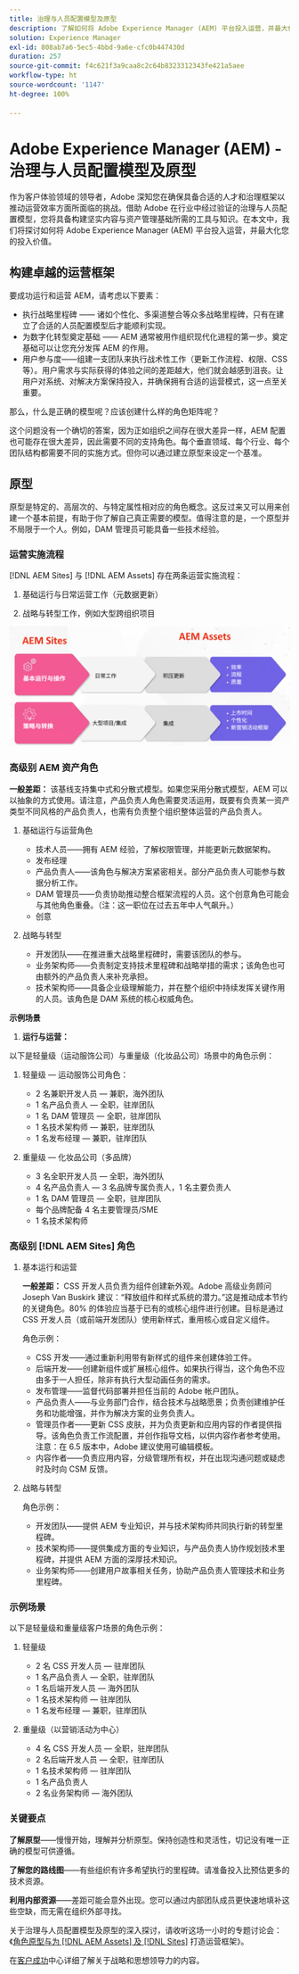 ```yaml
---
title: 治理与人员配置模型及原型
description: 了解如何将 Adobe Experience Manager (AEM) 平台投入运营，并最大化您的投入价值。
solution: Experience Manager
exl-id: 808ab7a6-5ec5-4bbd-9a6e-cfc0b447430d
duration: 257
source-git-commit: f4c621f3a9caa8c2c64b8323312343fe421a5aee
workflow-type: ht
source-wordcount: '1147'
ht-degree: 100%

---
```


# Adobe Experience Manager (AEM) - 治理与人员配置模型及原型

作为客户体验领域的领导者，Adobe 深知您在确保具备合适的人才和治理框架以推动运营效率方面所面临的挑战。借助 Adobe 在行业中经过验证的治理与人员配置模型，您将具备构建坚实内容与资产管理基础所需的工具与知识。在本文中，我们将探讨如何将 Adobe Experience Manager (AEM) 平台投入运营，并最大化您的投入价值。

## 构建卓越的运营框架

要成功运行和运营 AEM，请考虑以下要素：

* 执行战略里程碑 —— 诸如个性化、多渠道整合等众多战略里程碑，只有在建立了合适的人员配置模型后才能顺利实现。
* 为数字化转型奠定基础 —— AEM 通常被用作组织现代化进程的第一步。奠定基础可以让您充分发挥 AEM 的作用。
* 用户参与度——组建一支团队来执行战术性工作（更新工作流程、权限、CSS 等）。用户需求与实际获得的体验之间的差距越大，他们就会越感到沮丧。让用户对系统、对解决方案保持投入，并确保拥有合适的运营模式，这一点至关重要。

那么，什么是正确的模型呢？应该创建什么样的角色矩阵呢？

这个问题没有一个确切的答案，因为正如组织之间存在很大差异一样，AEM 配置也可能存在很大差异，因此需要不同的支持角色。每个垂直领域、每个行业、每个团队结构都需要不同的实施方式。但你可以通过建立原型来设定一个基准。

## 原型

原型是特定的、高层次的、与特定属性相对应的角色概念。这反过来又可以用来创建一个基本前提，有助于你了解自己真正需要的模型。值得注意的是，一个原型并不局限于一个人。例如，DAM 管理员可能具备一些技术经验。

### 运营实施流程

[!DNL AEM Sites] 与 [!DNL AEM Assets] 存在两条运营实施流程：

1. 基础运行与日常运营工作（元数据更新）

1. 战略与转型工作，例如大型跨组织项目

![运营实施流程](assets/streams-of-operationalization.png)

### 高级别 AEM 资产角色

**一般差距：** 该基线支持集中式和分散式模型。如果您采用分散式模型，AEM 可以以抽象的方式使用。请注意，产品负责人角色需要灵活运用，既要有负责某一资产类型不同风格的产品负责人，也需有负责整个组织整体运营的产品负责人。

1. 基础运行与运营角色

   * 技术人员——拥有 AEM 经验，了解权限管理，并能更新元数据架构。
   * 发布经理
   * 产品负责人——该角色与解决方案紧密相关。部分产品负责人可能参与数据分析工作。
   * DAM 管理员——负责协助推动整合框架流程的人员。这个创意角色可能会与其他角色重叠。（注：这一职位在过去五年中人气飙升。）
   * 创意

1. 战略与转型

   * 开发团队——在推进重大战略里程碑时，需要该团队的参与。
   * 业务架构师——负责制定支持技术里程碑和战略举措的需求；该角色也可由额外的产品负责人来补充承担。
   * 技术架构师——具备企业级理解能力，并在整个组织中持续发挥关键作用的人员。该角色是 DAM 系统的核心权威角色。

**示例场景**

1. **运行与运营：**

以下是轻量级（运动服饰公司）与重量级（化妆品公司）场景中的角色示例：

1. 轻量级 — 运动服饰公司角色：

   * 2 名兼职开发人员 — 兼职，海外团队
   * 1 名产品负责人 — 全职，驻岸团队
   * 1 名 DAM 管理员 — 全职，驻岸团队
   * 1 名技术架构师 — 兼职，驻岸团队
   * 1 名发布经理 — 兼职，驻岸团队

1. 重量级 — 化妆品公司（多品牌）

   * 3 名全职开发人员 — 全职，海外团队
   * 4 名产品负责人 — 3 名品牌专属负责人，1 名主要负责人
   * 1 名 DAM 管理员 — 全职，驻岸团队
   * 每个品牌配备 4 名主要管理员/SME
   * 1 名技术架构师

### 高级别 [!DNL AEM Sites] 角色

1. 基本运行和运营

   **一般差距：** CSS 开发人员负责为组件创建新外观。Adobe 高级业务顾问 Joseph Van Buskirk 建议：“释放组件和样式系统的潜力。”这是推动成本节约的关键角色。80% 的体验应当基于已有的或核心组件进行创建。目标是通过 CSS 开发人员（或前端开发团队）使用新样式，重用核心或自定义组件。

   角色示例：

   * CSS 开发——通过重新利用带有新样式的组件来创建体验工件。
   * 后端开发——创建新组件或扩展核心组件。如果执行得当，这个角色不应由多于一人担任，除非有执行大型动画任务的需求。
   * 发布管理——监督代码部署并担任当前的 Adobe 帐户团队。
   * 产品负责人——与业务部门合作，结合技术与战略愿景；负责创建维护任务和功能增强，并作为解决方案的业务负责人。
   * 管理员作者——更新 CSS 皮肤，并为负责更新和应用内容的作者提供指导。该角色负责工作流配置，并创作指导文档，以供内容作者参考使用。注意：在 6.5 版本中，Adobe 建议使用可编辑模板。
   * 内容作者——负责应用内容，分级管理所有权，并在出现沟通问题或疑虑时及时向 CSM 反馈。

1. 战略与转型

   角色示例：

   * 开发团队——提供 AEM 专业知识，并与技术架构师共同执行新的转型里程碑。
   * 技术架构师——提供集成方面的专业知识，与产品负责人协作规划技术里程碑，并提供 AEM 方面的深厚技术知识。
   * 业务架构师——创建用户故事相关任务，协助产品负责人管理技术和业务里程碑。

### 示例场景

以下是轻量级和重量级客户场景的角色示例：

1. 轻量级

   * 2 名 CSS 开发人员 — 驻岸团队
   * 1 名产品负责人 — 全职，驻岸团队
   * 1 名后端开发人员 — 海外团队
   * 1 名技术架构师 — 驻岸团队
   * 1 名发布经理 — 兼职，驻岸团队

1. 重量级（以营销活动为中心）

   * 4 名 CSS 开发人员 — 全职，驻岸团队
   * 2 名后端开发人员 — 全职，驻岸团队
   * 1 名技术架构师 — 驻岸团队
   * 1 名产品负责人
   * 2 名业务架构师 — 海外团队

### 关键要点

**了解原型**——慢慢开始，理解并分析原型。保持创造性和灵活性，切记没有唯一正确的模型可供遵循。

**了解您的路线图**——有些组织有许多希望执行的里程碑。请准备投入比预估更多的技术资源。

**利用内部资源**——差距可能会意外出现。您可以通过内部团队成员更快速地填补这些空缺，而无需在组织外部寻找。

关于治理与人员配置模型及原型的深入探讨，请收听这场一小时的专题讨论会：《[角色原型与为  [!DNL AEM Assets]  及  [!DNL Sites]](https://adobecustomersuccess.adobeconnect.com/p8ml5nmy0758mp4/) 打造运营框架》。

在[客户成功](https://experienceleague.adobe.com/docs/customer-success/customer-success/overview.html)中心详细了解关于战略和思想领导力的内容。
